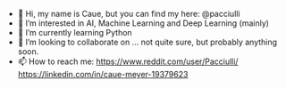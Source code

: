 - 👋 Hi, my name is Caue, but you can find my here: @pacciulli
- 👀 I’m interested in AI, Machine Learning and Deep Learning (mainly)
- 🌱 I’m currently learning Python
- 💞️ I’m looking to collaborate on ... not quite sure, but probably anything soon.
- 📫 How to reach me: 
    https://www.reddit.com/user/Pacciulli/
    https://linkedin.com/in/caue-meyer-19379623

<!---
pacciulli/pacciulli is a ✨ special ✨ repository because its `README.md` (this file) appears on your GitHub profile.
You can click the Preview link to take a look at your changes.
--->
